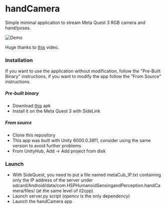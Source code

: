 # handCamera
Simple minimal application to stream Meta Quest 3 RGB camera and hand/poses.

![Demo](demo.gif)


Huge thanks to [this](https://www.youtube.com/watch?v=A2ZhJt-SIBU&t=324s&ab_channel=Skarredghost) video.

### Installation
If you want to use the application without modification, follow the "Pre-Built Binary" instructions, if you want to modify the app follow the "From Source" instructions.

##### Pre-built binary
- Download [this](https://drive.google.com/file/d/1MnEN5Sz8CtnwWmAh0oMJ_Cny9pJt1Jli/view?usp=sharing) apk
- Install it on the Meta Quest 3 with SideLink

##### From source
- Clone this repository
- This app was built with Unity 6000.0.38f1, consider using the same version to avoid further problems
- From UnityHub, Add -> Add project from disk

### Launch
- With SideQuest, you need to put a file named metaCub_IP.txt containing only the IP address of the server under sdcard/Android/data/com.HSPHumanoidSensingandPerception.handCamera/files/ (at the same level of il2cpp)
- Launch server.py script (opencv is the only dependency)
- Launch the handCamera app
